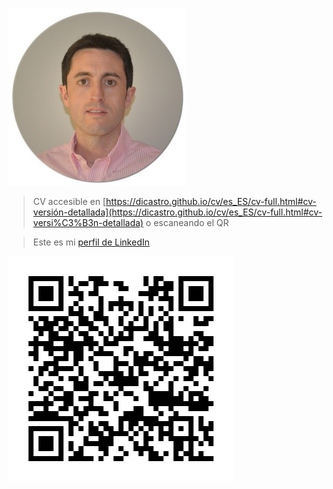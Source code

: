 ![Este soy yo!](../img/yo.jpg)

> CV accesible en [https://dicastro.github.io/cv/es_ES/cv-full.html#cv-versión-detallada](https://dicastro.github.io/cv/es_ES/cv-full.html#cv-versi%C3%B3n-detallada) o escaneando el QR

> Este es mi [perfil de LinkedIn](www.linkedin.com/in/diego-castro-viadero-9192a278)

![Aquí encontrarás mi CV!](../img/qr-cv-githubio.png)